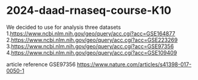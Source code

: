 # 2024-daad-rnaseq-course-K10
We decided to use for analysis three datasets
1.https://www.ncbi.nlm.nih.gov/geo/query/acc.cgi?acc=GSE164877
2.https://www.ncbi.nlm.nih.gov/geo/query/acc.cgi?acc=GSE223269
3.https://www.ncbi.nlm.nih.gov/geo/query/acc.cgi?acc=GSE97356
4.https://www.ncbi.nlm.nih.gov/geo/query/acc.cgi?acc=GSE109409

article reference GSE97356 https://www.nature.com/articles/s41398-017-0050-1
